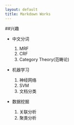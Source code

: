 ```yaml
---
layout: default
title: Markdown Works
---
```


##兴趣

- 中文分词
  
  1. MRF
  2. CRF
  3. Category Theory(范畴论)

- 机器学习	
  
  1. 神经网络
  2. SVM
  3. 文档分类

- 数据挖掘	
  
  1. 关联分析
  2. 聚类分析
